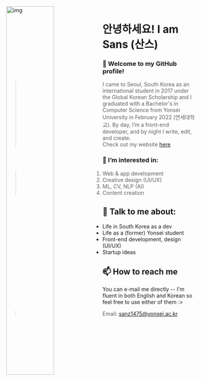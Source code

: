 <img align="left" alt="img" src="http://25.media.tumblr.com/72d5855e55a1971645b927c14debc7ce/tumblr_mtjget4P4m1ru39xmo1_500.gif" width="50%" height="auto" />
<div align="left">
<h1> 안녕하세요! I am Sans (산스) </h1>
</div>

### 👋 Welcome to my GitHub profile!
> I came to Seoul, South Korea as an international student in 2017 under the Global Korean Scholarship and I graduated with a Bachelor's in Computer Science from Yonsei University in February 2022 (연세대학교). By day, I’m a front-end developer, and by night I write, edit, and create. <br />
> Check out my website <a href="https://www.sansverse.co/"> here </a>

### 👀 I’m interested in:
> 1. Web & app development
> 2. Creative design (UI/UX)
> 3. ML, CV, NLP (AI)
> 4. Content creation
> 


## 💬 Talk to me about:
-  Life in South Korea as a dev
-  Life as a (former) Yonsei student
-  Front-end development, design (UI/UX)
-  Startup ideas

## 📫 How to reach me

You can e-mail me directly -- I'm fluent in both English and Korean so feel free to use either of them :>
> Email: <a href="mailto:sanz1475@yonsei.ac.kr">sanz1475@yonsei.ac.kr</a>

<!---
sanz1475/sanz1475 is a ✨ special ✨ repository because its `README.md` (this file) appears on your GitHub profile.
You can click the Preview link to take a look at your changes.
--->
